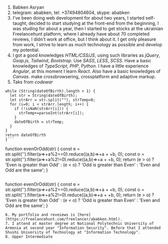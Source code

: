 1. Babken Asryan
2. telegram: ababken, tel: +37494804604, skype: ababken
3. I've been doing web development for about two years, I started self-taught, decided to start studying at the front-end from the beginning, I was studing for about a year, then I started to get stocks at the ukrainian Freelancehunt platform, where I already have about 70 completed reviews, I didn't work at office, but I think about it. I get only pleasure from work, I strive to learn as much technology as possible and develop my potential.
4. I got a good knowledges *HTML/CSS/JS*, using such libraries as *jQuery*, *Gsap.js*, *Tailwind*, *Bootstrap*. Use *SASS*, *LESS*, *SCSS*. Have a basic knowledges of *TypeScript*, *PHP*, *Python*. I have a little experience *Angular*, at this moment I learn *React*. Also have a basic knowledges of *Canvas*. make crossbrowsering, crossplatform and adaptive markup.
5. Taks from *codewar*
  ```const lifePathNumber = dateOfBirth => {
  while (String(dateOfBirth).length > 1) {
    let str = String(dateOfBirth);
    let strArr = str.split(""), strTemp=0;
    for (i=0; i < strArr.length; i++) {
      if (!isNaN(strArr[i])) {
        strTemp+=parseInt(strArr[i]);
      }
      dateOfBirth = strTemp;
    }
  }
  return dateOfBirth
}```
```
function evenOrOdd(str) {
  const e = str.split('').filter(a=>+a%2==0).reduce((a,b)=>+a + +b, 0);
  const o = str.split('').filter(a=>+a%2!=0).reduce((a,b)=>+a + +b, 0);
  return (e > o) ? 'Even is greater than Odd' : (e < o) ? 'Odd is greater than Even' : 'Even and Odd are the same';
}
```
```
function evenOrOdd(str) {
  const e = str.split('').filter(a=>+a%2==0).reduce((a,b)=>+a + +b, 0);
  const o = str.split('').filter(a=>+a%2!=0).reduce((a,b)=>+a + +b, 0);
  return (e > o) ? 'Even is greater than Odd' : (e < o) ? 'Odd is greater than Even' : 'Even and Odd are the same';
}
```
6. My portfolio and reveiews is [here](https://freelancehunt.com/freelancer/ababken.html).
7. I attend at master degree at National Polytechnic University of Armenia at second year "Information Security". Before that I attended Shushi University of Technology at "Information Technology".
8. Upper Intermediate
